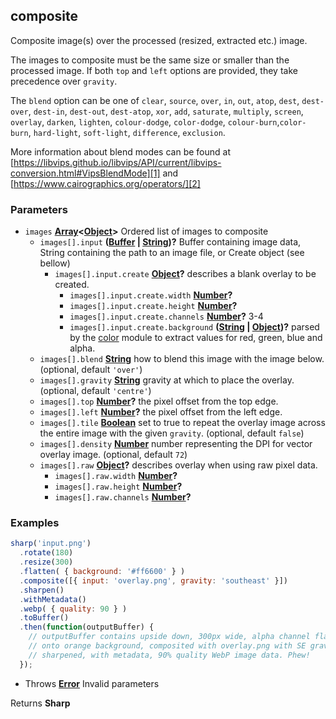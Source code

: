<!-- Generated by documentation.js. Update this documentation by updating the source code. -->

## composite

Composite image(s) over the processed (resized, extracted etc.) image.

The images to composite must be the same size or smaller than the processed image.
If both `top` and `left` options are provided, they take precedence over `gravity`.

The `blend` option can be one of `clear`, `source`, `over`, `in`, `out`, `atop`,
`dest`, `dest-over`, `dest-in`, `dest-out`, `dest-atop`,
`xor`, `add`, `saturate`, `multiply`, `screen`, `overlay`, `darken`, `lighten`,
`colour-dodge`, `color-dodge`, `colour-burn`,`color-burn`,
`hard-light`, `soft-light`, `difference`, `exclusion`.

More information about blend modes can be found at
[https://libvips.github.io/libvips/API/current/libvips-conversion.html#VipsBlendMode][1]
and [https://www.cairographics.org/operators/][2]

### Parameters

-   `images` **[Array][3]&lt;[Object][4]>** Ordered list of images to composite
    -   `images[].input` **([Buffer][5] \| [String][6])?** Buffer containing image data, String containing the path to an image file, or Create object (see bellow)
        -   `images[].input.create` **[Object][4]?** describes a blank overlay to be created.
            -   `images[].input.create.width` **[Number][7]?** 
            -   `images[].input.create.height` **[Number][7]?** 
            -   `images[].input.create.channels` **[Number][7]?** 3-4
            -   `images[].input.create.background` **([String][6] \| [Object][4])?** parsed by the [color][8] module to extract values for red, green, blue and alpha.
    -   `images[].blend` **[String][6]** how to blend this image with the image below. (optional, default `'over'`)
    -   `images[].gravity` **[String][6]** gravity at which to place the overlay. (optional, default `'centre'`)
    -   `images[].top` **[Number][7]?** the pixel offset from the top edge.
    -   `images[].left` **[Number][7]?** the pixel offset from the left edge.
    -   `images[].tile` **[Boolean][9]** set to true to repeat the overlay image across the entire image with the given `gravity`. (optional, default `false`)
    -   `images[].density` **[Number][7]** number representing the DPI for vector overlay image. (optional, default `72`)
    -   `images[].raw` **[Object][4]?** describes overlay when using raw pixel data.
        -   `images[].raw.width` **[Number][7]?** 
        -   `images[].raw.height` **[Number][7]?** 
        -   `images[].raw.channels` **[Number][7]?** 

### Examples

```javascript
sharp('input.png')
  .rotate(180)
  .resize(300)
  .flatten( { background: '#ff6600' } )
  .composite([{ input: 'overlay.png', gravity: 'southeast' }])
  .sharpen()
  .withMetadata()
  .webp( { quality: 90 } )
  .toBuffer()
  .then(function(outputBuffer) {
    // outputBuffer contains upside down, 300px wide, alpha channel flattened
    // onto orange background, composited with overlay.png with SE gravity,
    // sharpened, with metadata, 90% quality WebP image data. Phew!
  });
```

-   Throws **[Error][10]** Invalid parameters

Returns **Sharp** 

[1]: https://libvips.github.io/libvips/API/current/libvips-conversion.html#VipsBlendMode

[2]: https://www.cairographics.org/operators/

[3]: https://developer.mozilla.org/docs/Web/JavaScript/Reference/Global_Objects/Array

[4]: https://developer.mozilla.org/docs/Web/JavaScript/Reference/Global_Objects/Object

[5]: https://nodejs.org/api/buffer.html

[6]: https://developer.mozilla.org/docs/Web/JavaScript/Reference/Global_Objects/String

[7]: https://developer.mozilla.org/docs/Web/JavaScript/Reference/Global_Objects/Number

[8]: https://www.npmjs.org/package/color

[9]: https://developer.mozilla.org/docs/Web/JavaScript/Reference/Global_Objects/Boolean

[10]: https://developer.mozilla.org/docs/Web/JavaScript/Reference/Global_Objects/Error
